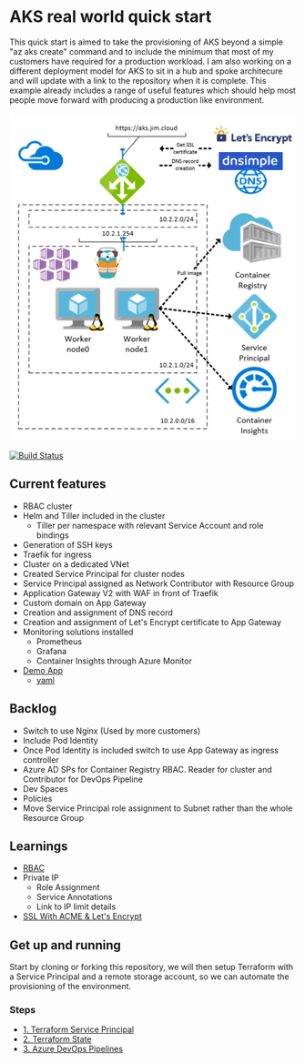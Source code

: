 # AKS real world quick start

This quick start is aimed to take the provisioning of AKS beyond a simple "az aks create" command and to include the minimum that most of my customers have required for a production workload. I am also working on a different deployment model for AKS to sit in a hub and spoke architecure and will update with a link to the repository when it is complete. This example already includes a range of useful features which should help most people move forward with producing a production like environment.

![architecture](/docs/images/arch.PNG)

[![Build Status](https://dev.azure.com/jimpaine-msft/github%20pipelines/_apis/build/status/JimPaine.aks-quickstart?branchName=master)](https://dev.azure.com/jimpaine-msft/github%20pipelines/_apis/build/status/JimPaine.aks-quickstart?branchName=master)

## Current features

- RBAC cluster
- Helm and Tiller included in the cluster
    - Tiller per namespace with relevant Service Account and role bindings
- Generation of SSH keys
- Traefik for ingress
- Cluster on a dedicated VNet
- Created Service Principal for cluster nodes
- Service Principal assigned as Network Contributor with Resource Group
- Application Gateway V2 with WAF in front of Traefik
- Custom domain on App Gateway
- Creation and assignment of DNS record
- Creation and assignment of Let's Encrypt certificate to App Gateway
- Monitoring solutions installed
    - Prometheus
    - Grafana
    - Container Insights through Azure Monitor
- [Demo App](https://aks.jim.cloud/values/swagger)
    - [yaml](/apps/deployment.yaml)


## Backlog

- Switch to use Nginx (Used by more customers)
- Include Pod Identity
- Once Pod Identity is included switch to use App Gateway as ingress controller
- Azure AD SPs for Container Registry RBAC. Reader for cluster and Contributor for DevOps Pipeline
- Dev Spaces
- Policies
- Move Service Principal role assignment to Subnet rather than the whole Resource Group

## Learnings

- [RBAC](/docs/rbac.md)
- Private IP
    - Role Assignment
    - Service Annotations
    - Link to IP limit details
- [SSL With ACME & Let's Encrypt](/docs/acme.md)

## Get up and running

Start by cloning or forking this repository, we will then setup Terraform with a Service Principal and a remote storage account, so we can automate the provisioning of the environment.

### Steps

- [1. Terraform Service Principal](/docs/TerraformSP.md)
- [2. Terraform State](/docs/TerraformState.md)
- [3. Azure DevOps Pipelines](/docs/AzurePipeline.md)
